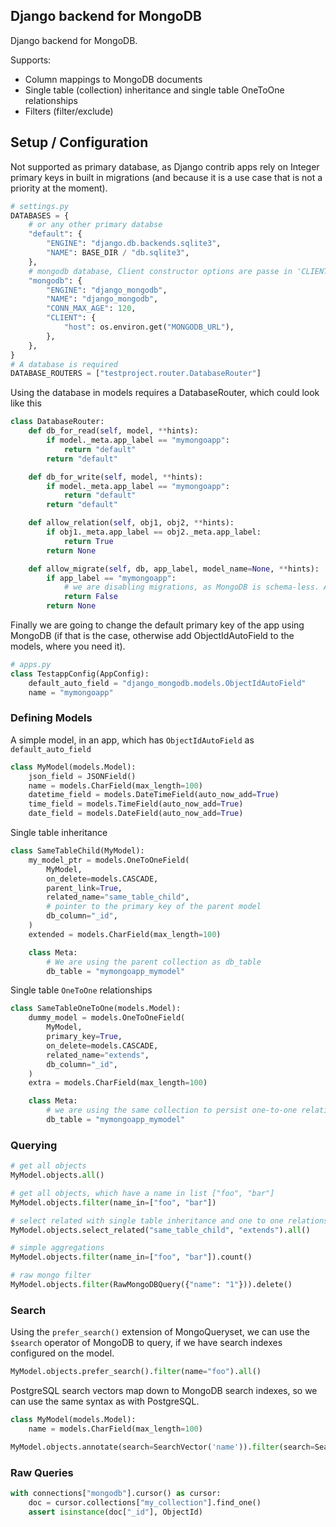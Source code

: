 ## Django backend for MongoDB

Django backend for MongoDB.

Supports:
- Column mappings to MongoDB documents
- Single table (collection) inheritance and single table OneToOne relationships
- Filters (filter/exclude)

## Setup / Configuration

Not supported as primary database, as Django contrib apps rely on Integer primary keys in built in migrations (and
because it is a use case that is not a priority at the moment).

```python
# settings.py
DATABASES = {
    # or any other primary databse
    "default": {
        "ENGINE": "django.db.backends.sqlite3",
        "NAME": BASE_DIR / "db.sqlite3",
    },
    # mongodb database, Client constructor options are passe in 'CLIENT', the database name in 'NAME'
    "mongodb": {
        "ENGINE": "django_mongodb",
        "NAME": "django_mongodb",
        "CONN_MAX_AGE": 120,
        "CLIENT": {
            "host": os.environ.get("MONGODB_URL"),
        },
    },
}
# A database is required
DATABASE_ROUTERS = ["testproject.router.DatabaseRouter"]
```

Using the database in models requires a DatabaseRouter, which could look like this
```python
class DatabaseRouter:
    def db_for_read(self, model, **hints):
        if model._meta.app_label == "mymongoapp":
            return "default"
        return "default"

    def db_for_write(self, model, **hints):
        if model._meta.app_label == "mymongoapp":
            return "default"
        return "default"

    def allow_relation(self, obj1, obj2, **hints):
        if obj1._meta.app_label == obj2._meta.app_label:
            return True
        return None

    def allow_migrate(self, db, app_label, model_name=None, **hints):
        if app_label == "mymongoapp":
            # we are disabling migrations, as MongoDB is schema-less. Alerts, such as renaming fields, etc. are not supported
            return False
        return None
```

Finally we are going to change the default primary key of the app using MongoDB (if that is the case, otherwise add
ObjectIdAutoField to the models, where you need it).

```python
# apps.py
class TestappConfig(AppConfig):
    default_auto_field = "django_mongodb.models.ObjectIdAutoField"
    name = "mymongoapp"
```

### Defining Models
A simple model, in an app, which has `ObjectIdAutoField` as `default_auto_field`

```python
class MyModel(models.Model):
    json_field = JSONField()
    name = models.CharField(max_length=100)
    datetime_field = models.DateTimeField(auto_now_add=True)
    time_field = models.TimeField(auto_now_add=True)
    date_field = models.DateField(auto_now_add=True)
```

Single table inheritance

```python
class SameTableChild(MyModel):
    my_model_ptr = models.OneToOneField(
        MyModel,
        on_delete=models.CASCADE,
        parent_link=True,
        related_name="same_table_child",
        # pointer to the primary key of the parent model
        db_column="_id",
    )
    extended = models.CharField(max_length=100)

    class Meta:
        # We are using the parent collection as db_table
        db_table = "mymongoapp_mymodel"
```

Single table `OneToOne` relationships

```python
class SameTableOneToOne(models.Model):
    dummy_model = models.OneToOneField(
        MyModel,
        primary_key=True,
        on_delete=models.CASCADE,
        related_name="extends",
        db_column="_id",
    )
    extra = models.CharField(max_length=100)

    class Meta:
        # we are using the same collection to persist one-to-one relationships
        db_table = "mymongoapp_mymodel"
```

### Querying

```python
# get all objects
MyModel.objects.all()

# get all objects, which have a name in list ["foo", "bar"]
MyModel.objects.filter(name_in=["foo", "bar"])

# select related with single table inheritance and one to one relationships
MyModel.objects.select_related("same_table_child", "extends").all()

# simple aggregations
MyModel.objects.filter(name_in=["foo", "bar"]).count()

# raw mongo filter
MyModel.objects.filter(RawMongoDBQuery({"name": "1"})).delete()
```

### Search
Using the `prefer_search()` extension of MongoQueryset, we can use the `$search` operator of MongoDB to query,
if we have search indexes configured on the model.

```python
MyModel.objects.prefer_search().filter(name="foo").all()
```

PostgreSQL search vectors map down to MongoDB search indexes, so we can use the same syntax as with PostgreSQL.

```python
class MyModel(models.Model):
    name = models.CharField(max_length=100)
```

```python
MyModel.objects.annotate(search=SearchVector('name')).filter(search=SearchQuery('foo')).all()
```

### Raw Queries

```python
with connections["mongodb"].cursor() as cursor:
    doc = cursor.collections["my_collection"].find_one()
    assert isinstance(doc["_id"], ObjectId)
```
